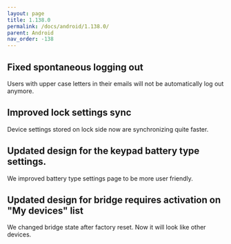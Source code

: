 ```yaml
---
layout: page
title: 1.138.0
permalink: /docs/android/1.138.0/
parent: Android
nav_order: -138
---
```


## Fixed spontaneous logging out
Users with upper case letters in their emails will not be automatically log out anymore.

## Improved lock settings sync
Device settings stored on lock side now are synchronizing quite faster.

## Updated design for the keypad battery type settings.
We improved battery type settings page to be more user friendly.

## Updated design for bridge requires activation on "My devices" list
We changed bridge state after factory reset. Now it will look like other devices.

